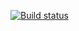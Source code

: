 [![Build status](https://ci.appveyor.com/api/projects/status/74235pu0c78p3lwd?svg=true)](https://ci.appveyor.com/project/Yulya-s-n/patterns1)
